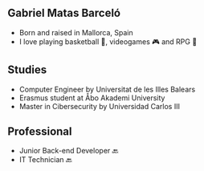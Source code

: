## Gabriel Matas Barceló
* Born and raised in Mallorca, Spain
* I love playing basketball 🏀, videogames 🎮 and RPG  🎲

## Studies
* Computer Engineer by Universitat de les Illes Balears
* Erasmus student at Åbo Akademi University
* Master in Cibersecurity by Universidad Carlos III

## Professional
* Junior Back-end Developer 🔙
* IT Technician 🔙

<!--
**gmatasba/gmatasba** is a ✨ _special_ ✨ repository because its `README.md` (this file) appears on your GitHub profile.

Here are some ideas to get you started:

- 🔭 I’m currently working on ...
- 🌱 I’m currently learning ...
- 👯 I’m looking to collaborate on ...
- 🤔 I’m looking for help with ...
- 💬 Ask me about ...
- 📫 How to reach me: ...
- 😄 Pronouns: ...
- ⚡ Fun fact: ...
-->
